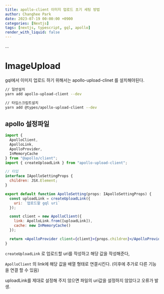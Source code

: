 ```yaml
---
title: apollo-client 이미지 업로드 초기 세팅 방법
author: Changhee Park
date: 2023-07-19 00:00:00 +0900
categories: [Nextjs]
tags: [nextjs, typescript, gql, apollo]
render_with_liquid: false
---
```


...

# ImageUpload

gql에서 이미지 업로드 하기 위해서는 apollo-upload-clinet 를 설치해야된다.

```bash
// 일반설치
yarn add apollo-upload-client --dev

// 타입스크립트설치
yarn add @types/apollo-upload-client --dev
```

## apollo 설정파일

```jsx
import {
  ApolloClient,
  ApolloLink,
  ApolloProvider,
  InMemoryCache
} from "@apollo/client";
import { createUploadLink } from "apollo-upload-client";

// 타입
interface IApolloSettingProps {
  children: JSX.Element;
}

export default function ApolloSetting(props: IApolloSettingProps) {
  const uploadLink = createUploadLink({
    uri: `업로드할 gql uri`
  });

  const client = new ApolloClient({
    link: ApolloLink.from([uploadLink]),
    cache: new InMemoryCache()
  });

  return <ApolloProvider client={client}>{props.children}</ApolloProvider>;
}
```

`createUploadLink` 로 업로드할 uri를 작성하고 해당 값을 작성해준다,

`ApolloClient` 의 link에 해당 값을 배열 형태로 연결시킨다. (이후에 추가로 다른 기능을 연결 할 수 있음)

uploadLink를 제대로 설정해 주지 않으면 파일의 uri값을 설정하지 않았다고 오류가 발생.
